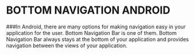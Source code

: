 # BOTTOM NAVIGATION ANDROID
###In Android, there are many options for making navigation easy in your application for the user. Bottom Navigation Bar is one of them. Bottom Navigation Bar always stays at the bottom of your application and provides navigation between the views of your application.
